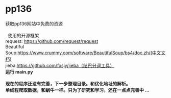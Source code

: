 # pp136
获取pp136网站中免费的资源<br /><br />
 
使用的开源框架<br />
request: https://github.com/request/request<br />
Beautiful Soup:https://www.crummy.com/software/BeautifulSoup/bs4/doc.zh/(中文文档)<br />
jieba:https://github.com/fxsjy/jieba（结巴分词工具）<br />
<b>运行 main.py
 <br />
  <br />
现在的程序还没有完善，下一步整理目录。和优化地址的解析。<br />
单线程爬取数据，和蜗牛一样。只为了研究和学习，还在一点点完善中 ...
